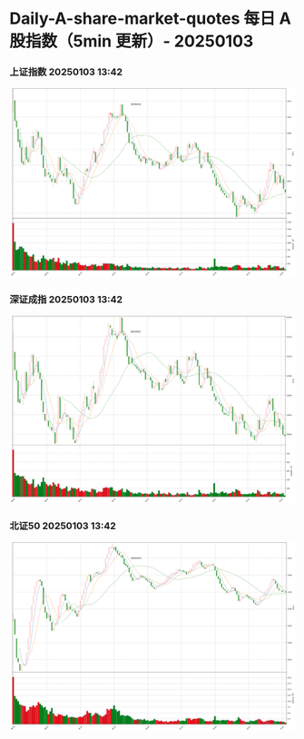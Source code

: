 
# Daily-A-share-market-quotes 每日 A 股指数（5min 更新）- 20250103

### 上证指数 20250103 13:42
![](./fig/2025/1/20250103-sh000001.png)

### 深证成指 20250103 13:42
![](./fig/2025/1/20250103-sz399001.png)

### 北证50 20250103 13:42
![](./fig/2025/1/20250103-bj899050.png)
